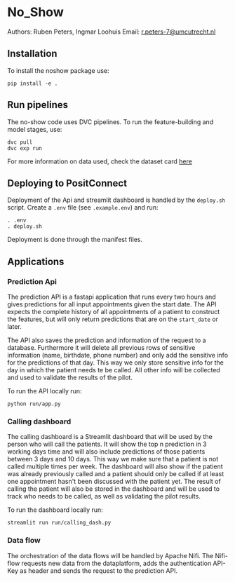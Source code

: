 # No_Show

Authors: Ruben Peters, Ingmar Loohuis
Email: r.peters-7@umcutrecht.nl

## Installation

To install the noshow package use:

```{bash}
pip install -e .
```

## Run pipelines

The no-show code uses DVC pipelines. To run the feature-building and model stages, use:

```{bash}
dvc pull
dvc exp run
```

For more information on data used, check the dataset card [here](data/dataset_card.md)

## Deploying to PositConnect

Deployment of the Api and streamlit dashboard is handled by the `deploy.sh` script. Create a `.env` file (see `.example.env`) and run:

```{bash}
. .env
. deploy.sh
```

Deployment is done through the manifest files.

## Applications

### Prediction Api
The prediction API is a fastapi application that runs every two hours and gives predictions for all input appointments given the start date. The API expects the complete history of all appointments of a patient to construct the features, but will only return predictions that are on the `start_date` or later. 

The API also saves the prediction and information of the request to a database. Furthermore it will delete all previous rows of sensitive information (name, birthdate, phone number) and only add the sensitive info for the predictions of that day. This way we only store sensitive info for the day in which the patient needs te be called. All other info will be collected and used to validate the results of the pilot.

To run the API locally run:
```{bash}
python run/app.py
```

### Calling dashboard
The calling dashboard is a Streamlit dashboard that will be used by the person who will call the patients. It will show the top n prediction in 3 working days time and will also include predictions of those patients between 3 days and 10 days. This way we make sure that a patient is not called multiple times per week. The dashboard will also show if the patient was already previously called and a patient should only be called if at least one appointment hasn't been discussed with the patient yet. The result of calling the patient will also be stored in the dashboard and will be used to track who needs to be called, as well as validating the pilot results.

To run the dashboard locally run:
```{bash}
streamlit run run/calling_dash.py
```

### Data flow
The orchestration of the data flows will be handled by Apache Nifi. The Nifi-flow requests new data from the dataplatform, adds the authentication API-Key as header and sends the request to the prediction API.
